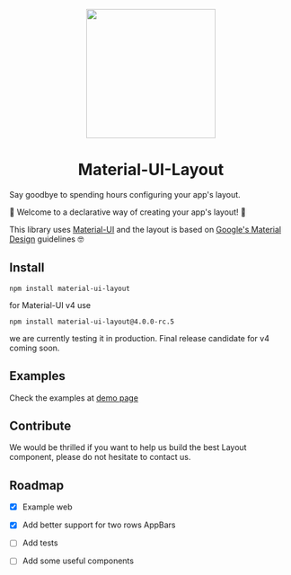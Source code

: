 <p align="center">
<img src="https://user-images.githubusercontent.com/6626225/40393625-8a675f3c-5e20-11e8-99b2-db016e8e2db3.png" width="230"/>
</p>

<h1 align="center">Material-UI-Layout</h1>


Say goodbye to spending hours configuring your app's layout.

🎉 Welcome to a declarative way of creating your app's layout! 🎉

This library uses [Material-UI](https://material-ui.com) and the layout is based on [Google's Material Design](http://material.io) guidelines 🤓

## Install

`npm install material-ui-layout`

for Material-UI v4 use

`npm install material-ui-layout@4.0.0-rc.5`

we are currently testing it in production. Final release candidate for v4 coming soon.


## Examples

Check the examples at [demo page](https://material-ui-layout.origen.studio/)

## Contribute

We would be thrilled if you want to help us build the best Layout component, please do not hesitate to contact us.

## Roadmap
- [x] Example web
- [x] Add better support for two rows AppBars
- [ ] Add tests
- [ ] Add some useful components


